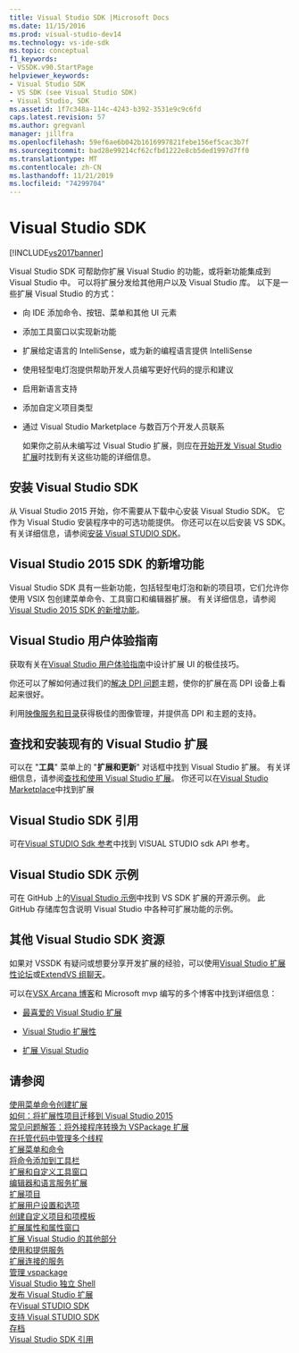 ```yaml
---
title: Visual Studio SDK |Microsoft Docs
ms.date: 11/15/2016
ms.prod: visual-studio-dev14
ms.technology: vs-ide-sdk
ms.topic: conceptual
f1_keywords:
- VSSDK.v90.StartPage
helpviewer_keywords:
- Visual Studio SDK
- VS SDK (see Visual Studio SDK)
- Visual Studio, SDK
ms.assetid: 1f7c348a-114c-4243-b392-3531e9c9c6fd
caps.latest.revision: 57
ms.author: gregvanl
manager: jillfra
ms.openlocfilehash: 59ef6ae6b042b1616997821febe156ef5cac3b7f
ms.sourcegitcommit: bad28e99214cf62cfbd1222e8cb5ded1997d7ff0
ms.translationtype: MT
ms.contentlocale: zh-CN
ms.lasthandoff: 11/21/2019
ms.locfileid: "74299704"
---
```

# <a name="visual-studio-sdk"></a>Visual Studio SDK
[!INCLUDE[vs2017banner](../includes/vs2017banner.md)]

Visual Studio SDK 可帮助你扩展 Visual Studio 的功能，或将新功能集成到 Visual Studio 中。 可以将扩展分发给其他用户以及 Visual Studio 库。 以下是一些扩展 Visual Studio 的方式：  
  
- 向 IDE 添加命令、按钮、菜单和其他 UI 元素  
  
- 添加工具窗口以实现新功能  
  
- 扩展给定语言的 IntelliSense，或为新的编程语言提供 IntelliSense  
  
- 使用轻型电灯泡提供帮助开发人员编写更好代码的提示和建议  
  
- 启用新语言支持  
  
- 添加自定义项目类型  
  
- 通过 Visual Studio Marketplace 与数百万个开发人员联系  
  
  如果你之前从未编写过 Visual Studio 扩展，则应在[开始开发 Visual Studio 扩展](../extensibility/starting-to-develop-visual-studio-extensions.md)时找到有关这些功能的详细信息。  
  
## <a name="installing-the-visual-studio-sdk"></a>安装 Visual Studio SDK  
 从 Visual Studio 2015 开始，你不需要从下载中心安装 Visual Studio SDK。 它作为 Visual Studio 安装程序中的可选功能提供。 你还可以在以后安装 VS SDK。 有关详细信息，请参阅[安装 Visual STUDIO SDK](../extensibility/installing-the-visual-studio-sdk.md)。  
  
## <a name="whats-new-in-the-visual-studio-2015-sdk"></a>Visual Studio 2015 SDK 的新增功能  
 Visual Studio SDK 具有一些新功能，包括轻型电灯泡和新的项目项，它们允许你使用 VSIX 包创建菜单命令、工具窗口和编辑器扩展。 有关详细信息，请参阅[Visual Studio 2015 SDK 的新增功能](../extensibility/what-s-new-in-the-visual-studio-2015-sdk.md)。  
  
## <a name="visual-studio-user-experience-guidelines"></a>Visual Studio 用户体验指南  
 获取有关在[Visual Studio 用户体验指南](../extensibility/ux-guidelines/visual-studio-user-experience-guidelines.md)中设计扩展 UI 的极佳技巧。  
  
 你还可以了解如何通过我们的[解决 DPI 问题](../extensibility/addressing-dpi-issues2.md)主题，使你的扩展在高 DPI 设备上看起来很好。  
  
 利用[映像服务和目录](../extensibility/image-service-and-catalog.md)获得极佳的图像管理，并提供高 DPI 和主题的支持。  
  
## <a name="finding-and-installing-existing-visual-studio-extensions"></a>查找和安装现有的 Visual Studio 扩展  
 可以在 "**工具**" 菜单上的 "**扩展和更新**" 对话框中找到 Visual Studio 扩展。 有关详细信息，请参阅[查找和使用 Visual Studio 扩展](../ide/finding-and-using-visual-studio-extensions.md)。 你还可以在[Visual Studio Marketplace](https://marketplace.visualstudio.com/)中找到扩展  
  
## <a name="visual-studio-sdk-reference"></a>Visual Studio SDK 引用  
 可在[Visual STUDIO Sdk 参考](../extensibility/visual-studio-sdk-reference.md)中找到 VISUAL STUDIO sdk API 参考。  
  
## <a name="visual-studio-sdk-samples"></a>Visual Studio SDK 示例  
 可在 GitHub 上的[Visual Studio 示例](https://aka.ms/vs2015sdksamples)中找到 VS SDK 扩展的开源示例。 此 GitHub 存储库包含说明 Visual Studio 中各种可扩展功能的示例。  
  
## <a name="other-visual-studio-sdk-resources"></a>其他 Visual Studio SDK 资源  
 如果对 VSSDK 有疑问或想要分享开发扩展的经验，可以使用[Visual Studio 扩展性论坛](https://social.msdn.microsoft.com/Forums/vstudio/home?forum=vsx)或[ExtendVS 组聊天](https://gitter.im/Microsoft/extendvs)。  
  
 可以在[VSX Arcana 博客](https://blogs.msdn.microsoft.com/vsx/)和 Microsoft mvp 编写的多个博客中找到详细信息：  
  
- [最喜爱的 Visual Studio 扩展](https://scottdorman.blog/2014/10/05/favorite-visual-studio-extensions/)  
  
- [Visual Studio 扩展性](http://www.visualstudioextensibility.com/overview/vs/)  
  
- [扩展 Visual Studio](https://blog.slaks.net/2013-10-18/extending-visual-studio-part-1-getting-started/)  
  
## <a name="see-also"></a>请参阅  
 [使用菜单命令创建扩展](../extensibility/creating-an-extension-with-a-menu-command.md)   
 [如何：将扩展性项目迁移到 Visual Studio 2015](../extensibility/how-to-migrate-extensibility-projects-to-visual-studio-2015.md)   
 [常见问题解答：将外接程序转换为 VSPackage 扩展](../extensibility/faq-converting-add-ins-to-vspackage-extensions.md)   
 [在托管代码中管理多个线程](../extensibility/managing-multiple-threads-in-managed-code.md)   
 [扩展菜单和命令](../extensibility/extending-menus-and-commands.md)   
 [将命令添加到工具栏](../extensibility/adding-commands-to-toolbars.md)   
 [扩展和自定义工具窗口](../extensibility/extending-and-customizing-tool-windows.md)   
 [编辑器和语言服务扩展](../extensibility/editor-and-language-service-extensions.md)   
 [扩展项目](../extensibility/extending-projects.md)   
 [扩展用户设置和选项](../extensibility/extending-user-settings-and-options.md)   
 [创建自定义项目和项模板](../extensibility/creating-custom-project-and-item-templates.md)   
 [扩展属性和属性窗口](../extensibility/extending-properties-and-the-property-window.md)   
 [扩展 Visual Studio 的其他部分](../extensibility/extending-other-parts-of-visual-studio.md)   
 [使用和提供服务](../extensibility/using-and-providing-services.md)   
 [扩展连接的服务](../extensibility/extending-connected-services.md)   
 [管理 vspackage](../extensibility/managing-vspackages.md)   
 [Visual Studio 独立 Shell](../extensibility/visual-studio-isolated-shell.md)   
 [发布 Visual Studio 扩展](../extensibility/shipping-visual-studio-extensions.md)   
 在[Visual STUDIO SDK](../extensibility/internals/inside-the-visual-studio-sdk.md)   
 [支持 Visual STUDIO SDK](../extensibility/support-for-the-visual-studio-sdk.md)   
 [存档](../extensibility/archive.md)   
 [Visual Studio SDK 引用](../extensibility/visual-studio-sdk-reference.md)
